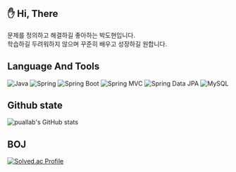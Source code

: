 
## :hand: Hi, There
문제를 정의하고 해결하길 좋아하는 박도현입니다.
<br/>
학습하길 두려워하지 않으며 꾸준히 배우고 성장하길 원합니다.


## Language And Tools

![Java](https://img.shields.io/badge/-Java-007396?logo=java&logoColor=white)
![Spring](https://img.shields.io/badge/Spring-6DB33F.svg?&flat&logo=Spring&logoColor=white)
![Spring Boot](https://img.shields.io/badge/-Spring%20Boot-6DB33F?logo=spring%20boot&logoColor=white)
![Spring MVC](https://img.shields.io/badge/-Spring%20MVC-6DB33F)
![Spring Data JPA](https://img.shields.io/badge/-Spring%20Data%20JPA-6DB33F?)
![MySQL](https://img.shields.io/badge/-MySQL-4479A1?logo=mysql&logoColor=white)


## Github state
![puallab's GitHub stats](https://github-readme-stats.vercel.app/api?username=puallab&show_icons=true)

## BOJ 
[![Solved.ac Profile](http://mazassumnida.wtf/api/v2/generate_badge?boj=paul0608)](https://solved.ac/paul0608/)

